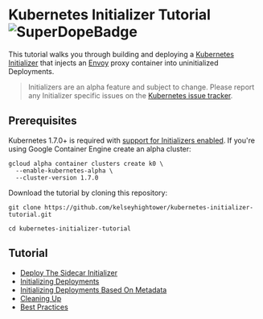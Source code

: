 # Kubernetes Initializer Tutorial ![SuperDopeBadge](https://img.shields.io/badge/Hightower-super%20dope-b9f2ff.svg)

This tutorial walks you through building and deploying a [Kubernetes Initializer](https://kubernetes.io/docs/admin/extensible-admission-controllers/#what-are-initializers) that injects an [Envoy](https://lyft.github.io/envoy) proxy container into uninitialized Deployments. 

> Initializers are an alpha feature and subject to change. Please report any Initializer specific issues on the [Kubernetes issue tracker](https://github.com/kubernetes/kubernetes/issues).

## Prerequisites

Kubernetes 1.7.0+ is required with [support for Initializers enabled](https://kubernetes.io/docs/admin/extensible-admission-controllers/#enable-initializers-alpha-feature). If you're using Google Container Engine create an alpha cluster:

```
gcloud alpha container clusters create k0 \
  --enable-kubernetes-alpha \
  --cluster-version 1.7.0
```

Download the tutorial by cloning this repository:

```
git clone https://github.com/kelseyhightower/kubernetes-initializer-tutorial.git
```

```
cd kubernetes-initializer-tutorial
```

## Tutorial

* [Deploy The Sidecar Initializer](docs/deploy-sidecar-initializer.md)
* [Initializing Deployments](docs/initializing-deployments.md)
* [Initializing Deployments Based On Metadata](docs/initializing-deployments-based-on-metadata.md)
* [Cleaning Up](docs/cleanup.md)
* [Best Practices](docs/best-practices.md)
